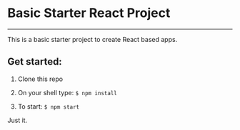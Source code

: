 # Basic Starter React Project
-----

This is a basic starter project to create React based apps.

## Get started:

1. Clone this repo

2. On your shell type: ```$ npm install```

3. To start: ```$ npm start```

Just it.
